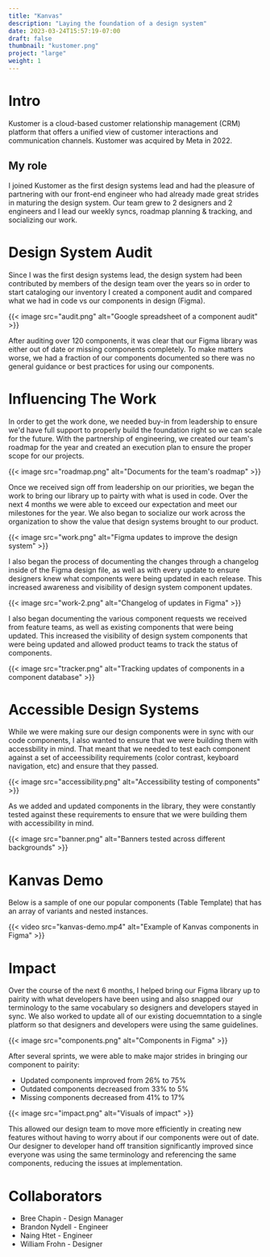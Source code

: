 ```yaml
---
title: "Kanvas"
description: "Laying the foundation of a design system"
date: 2023-03-24T15:57:19-07:00
draft: false
thumbnail: "kustomer.png"
project: "large"
weight: 1
---
```


# Intro
Kustomer is a cloud-based customer relationship management (CRM) platform that offers a unified view of customer interactions and communication channels. Kustomer was acquired by Meta in 2022.

## My role

I joined Kustomer as the first design systems lead and had the pleasure of partnering with our front-end engineer who had already made great strides in maturing the design system. Our team grew to 2 designers and 2 engineers and I lead our weekly syncs, roadmap planning & tracking, and socializing our work.

# Design System Audit

Since I was the first design systems lead, the design system had been contributed by members of the design team over the years so in order to start cataloging our inventory I created a component audit and compared what we had in code vs our components in design (Figma).

{{< image src="audit.png" alt="Google spreadsheet of a component audit" >}}

After auditing over 120 components, it was clear that our Figma library was either out of date or missing components completely. To make matters worse, we had a fraction of our components documented so there was no general guidance or best practices for using our components.

# Influencing The Work
In order to get the work done, we needed buy-in from leadership to ensure we'd have full support to properly build the foundation right so we can scale for the future. With the partnership of engineering, we created our team's roadmap for the year and created an execution plan to ensure the proper scope for our projects.

{{< image src="roadmap.png" alt="Documents for the team's roadmap" >}}

Once we received sign off from leadership on our priorities, we began the work to bring our library up to pairty with what is used in code. Over the next 4 months we were able to exceed our expectation and meet our milestones for the year. We also began to socialize our work across the organization to show the value that design systems brought to our product.

{{< image src="work.png" alt="Figma updates to improve the design system" >}}

I also began the process of documenting the changes through a changelog inside of the Figma design file, as well as with every update to ensure designers knew what components were being updated in each release. This increased awareness and visibility of design system component updates.

{{< image src="work-2.png" alt="Changelog of updates in Figma" >}}

I also began documenting the various component requests we received from feature teams, as well as existing components that were being updated. This increased the visibility of design system components that were being updated and allowed product teams to track the status of components.

{{< image src="tracker.png" alt="Tracking updates of components in a component database" >}}

# Accessible Design Systems

While we were making sure our design components were in sync with our code components, I also wanted to ensure that we were building them with accessbility in mind. That meant that we needed to test each component against a set of acceessibility requirements (color contrast, keyboard navigation, etc) and ensure that they passed.

{{< image src="accessibility.png" alt="Accessibility testing of components" >}}

As we added and updated components in the library, they were constantly tested against these requirements to ensure that we were building them with accessibility in mind.

{{< image src="banner.png" alt="Banners tested across different backgrounds" >}}

# Kanvas Demo

Below is a sample of one our popular components (Table Template) that has an array of variants and nested instances.

{{< video src="kanvas-demo.mp4" alt="Example of Kanvas components in Figma" >}}

# Impact

Over the course of the next 6 months, I helped bring our Figma library up to pairity with what developers have been using and also snapped our terminology to the same vocabulary so designers and developers stayed in sync. We also worked to update all of our existing docuemntation to a single platform so that designers and developers were using the same guidelines.

{{< image src="components.png" alt="Components in Figma" >}}

After several sprints, we were able to make major strides in bringing our component to pairity:

- Updated components improved from 26% to 75%
- Outdated components decreased from 33% to 5%
- Missing components decreased from 41% to 17%

{{< image src="impact.png" alt="Visuals of impact" >}}

This allowed our design team to move more efficiently in creating new features without having to worry about if our components were out of date. Our designer to developer hand off transition significantly improved since everyone was using the same terminology and referencing the same components, reducing the issues at implementation.

# Collaborators
- Bree Chapin - Design Manager
- Brandon Nydell - Engineer
- Naing Htet - Engineer
- William Frohn - Designer
